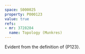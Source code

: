 ```yaml
---
space: S000025
property: P000123
value: true
refs:
- mr: 3728284
  name: Topology (Munkres)
---
```


Evident from the definition of {P123}.
